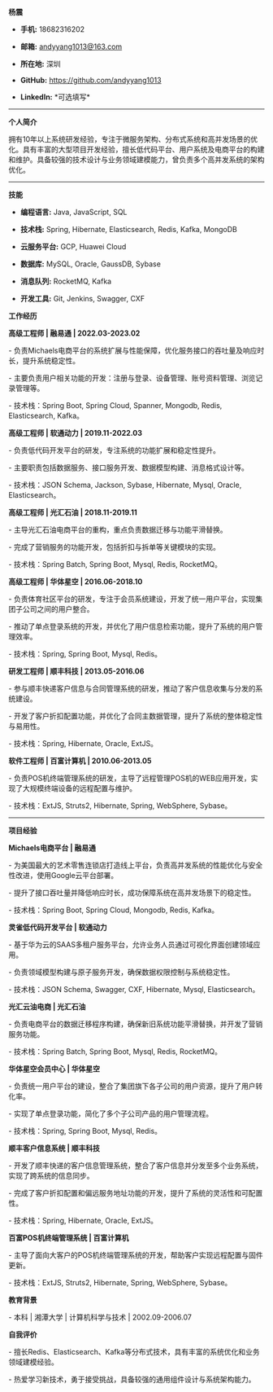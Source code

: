 **杨震**

-   **手机:** 18682316202

-   **邮箱:** andyyang1013@163.com

-   **所在地:** 深圳

-   **GitHub:** https://github.com/andyyang1013

-   **LinkedIn:** \*可选填写\*

------------------------------------------------------------------------

**个人简介**

拥有10年以上系统研发经验，专注于微服务架构、分布式系统和高并发场景的优化。具有丰富的大型项目开发经验，擅长低代码平台、用户系统及电商平台的构建和维护。具备较强的技术设计与业务领域建模能力，曾负责多个高并发系统的架构优化。

------------------------------------------------------------------------

**技能**

-   **编程语言:** Java, JavaScript, SQL

-   **技术栈:** Spring, Hibernate, Elasticsearch, Redis, Kafka, MongoDB

-   **云服务平台:** GCP, Huawei Cloud

-   **数据库:** MySQL, Oracle, GaussDB, Sybase

-   **消息队列:** RocketMQ, Kafka

-   **开发工具:** Git, Jenkins, Swagger, CXF

**工作经历**

**高级工程师 \| 融易通 \| 2022.03-2023.02**

\- 负责Michaels电商平台的系统扩展与性能保障，优化服务接口的吞吐量及响应时长，提升系统稳定性。

\- 主要负责用户相关功能的开发：注册与登录、设备管理、账号资料管理、浏览记录管理等。

\- 技术栈：Spring Boot, Spring Cloud, Spanner, Mongodb, Redis, Elasticsearch, Kafka。

**高级工程师 \| 软通动力 \| 2019.11-2022.03**

\- 负责低代码开发平台的研发，专注系统的功能扩展和稳定性提升。

\- 主要职责包括数据服务、接口服务开发、数据模型构建、消息格式设计等。

\- 技术栈：JSON Schema, Jackson, Sybase, Hibernate, Mysql, Oracle, Elasticsearch。

**高级工程师 \| 光汇石油 \| 2018.11-2019.11**

\- 主导光汇石油电商平台的重构，重点负责数据迁移与功能平滑替换。

\- 完成了营销服务的功能开发，包括折扣与拆单等关键模块的实现。

\- 技术栈：Spring Batch, Spring Boot, Mysql, Redis, RocketMQ。

**高级工程师 \| 华体星空 \| 2016.06-2018.10**

\- 负责体育社区平台的研发，专注于会员系统建设，开发了统一用户平台，实现集团子公司之间的用户整合。

\- 推动了单点登录系统的开发，并优化了用户信息检索功能，提升了系统的用户管理效率。

\- 技术栈：Spring, Spring Boot, Mysql, Redis。

**研发工程师 \| 顺丰科技 \| 2013.05-2016.06**

\- 参与顺丰快递客户信息与合同管理系统的研发，推动了客户信息收集与分发的系统建设。

\- 开发了客户折扣配置功能，并优化了合同主数据管理，提升了系统的整体稳定性与易用性。

\- 技术栈：Spring, Hibernate, Oracle, ExtJS。

**软件工程师 \| 百富计算机 \| 2010.06-2013.05**

\- 负责POS机终端管理系统的研发，主导了远程管理POS机的WEB应用开发，实现了大规模终端设备的远程配置与维护。

\- 技术栈：ExtJS, Struts2, Hibernate, Spring, WebSphere, Sybase。

------------------------------------------------------------------------

**项目经验**

**Michaels电商平台 \| 融易通**

\- 为美国最大的艺术零售连锁店打造线上平台，负责高并发系统的性能优化与安全性改进，使用Google云平台部署。

\- 提升了接口吞吐量并降低响应时长，成功保障系统在高并发场景下的稳定性。

\- 技术栈：Spring Boot, Spring Cloud, Mongodb, Redis, Kafka。

**灵雀低代码开发平台 \| 软通动力**

\- 基于华为云的SAAS多租户服务平台，允许业务人员通过可视化界面创建领域应用。

\- 负责领域模型构建与原子服务开发，确保数据权限控制与系统稳定性。

\- 技术栈：JSON Schema, Swagger, CXF, Hibernate, Mysql, Elasticsearch。

**光汇云油电商 \| 光汇石油**

\- 负责电商平台的数据迁移程序构建，确保新旧系统功能平滑替换，并开发了营销服务功能。

\- 技术栈：Spring Batch, Spring Boot, Mysql, Redis, RocketMQ。

**华体星空会员中心 \| 华体星空**

\- 负责统一用户平台的建设，整合了集团旗下各子公司的用户资源，提升了用户转化率。

\- 实现了单点登录功能，简化了多个子公司产品的用户管理流程。

\- 技术栈：Spring, Spring Boot, Mysql, Redis。

**顺丰客户信息系统 \| 顺丰科技**

\- 开发了顺丰快递的客户信息管理系统，整合了客户信息并分发至多个业务系统，实现了跨系统的信息同步。

\- 完成了客户折扣配置和偏远服务地址功能的开发，提升了系统的灵活性和可配置性。

\- 技术栈：Spring, Hibernate, Oracle, ExtJS。

**百富POS机终端管理系统 \| 百富计算机**

\- 主导了面向大客户的POS机终端管理系统的开发，帮助客户实现远程配置与固件更新。

\- 技术栈：ExtJS, Struts2, Hibernate, Spring, WebSphere, Sybase。

**教育背景**

\- 本科 \| 湘潭大学 \| 计算机科学与技术 \| 2002.09-2006.07

**自我评价**

\- 擅长Redis、Elasticsearch、Kafka等分布式技术，具有丰富的系统优化和业务领域建模经验。

\- 热爱学习新技术，勇于接受挑战，具备较强的通用组件设计与系统架构能力。
